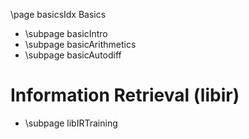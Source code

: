 \page basicsIdx Basics

- \subpage basicIntro
- \subpage basicArithmetics
- \subpage basicAutodiff

# Information Retrieval (libir)
- \subpage libIRTraining